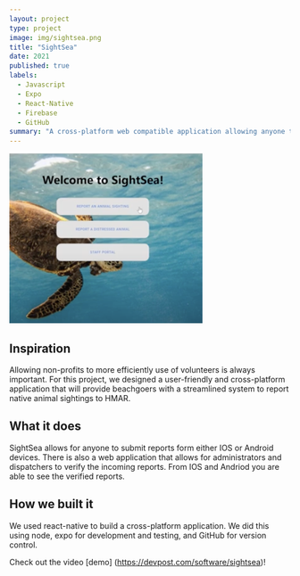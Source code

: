 ```yaml
---
layout: project
type: project
image: img/sightsea.png
title: "SightSea"
date: 2021
published: true
labels:
  - Javascript
  - Expo
  - React-Native
  - Firebase
  - GitHub
summary: "A cross-platform web compatible application allowing anyone to use their mobile devices to report sightings of distress marine life to Hawaii Marine Animal Response (HMAR)."
---
```


<img class="img-fluid" src="../img/sightsea.png">

## Inspiration
Allowing non-profits to more efficiently use of volunteers is always important. For this project, we designed a user-friendly and cross-platform application that will provide beachgoers with a streamlined system to report native animal sightings to HMAR.

## What it does
SightSea allows for anyone to submit reports form either IOS or Android devices. There is also a web application that allows for administrators and dispatchers to verify the incoming reports. From IOS and Andriod you are able to see the verified reports.

## How we built it
We used react-native to build a cross-platform application. We did this using node, expo for development and testing, and GitHub for version control.

Check out the video [demo] (https://devpost.com/software/sightsea)!
